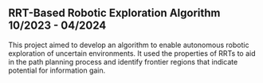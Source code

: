 RRT-Based Robotic Exploration Algorithm                        10/2023 - 04/2024
--------------------------------------------------------------------------------

This project aimed to develop an algorithm to enable autonomous robotic
exploration of uncertain environments. It used the properties of RRTs to aid in
the path planning process and identify frontier regions that indicate potential
for information gain.

